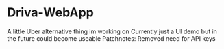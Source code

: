 # Driva-WebApp
A little Uber alternative thing im working on
Currently just a UI demo but in the future could become useable
Patchnotes:
Removed need for API keys
